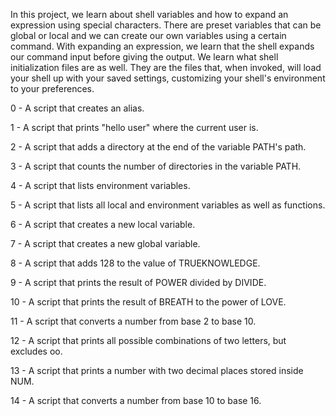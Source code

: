 In this project, we learn about shell variables and how to expand an expression using special characters. There are preset variables that can be global or local and we can create our own variables using a certain command. With expanding an expression, we learn that the shell expands our command input before giving the output. We learn what shell initialization files are as well. They are the files that, when invoked, will load your shell up with your saved settings, customizing your shell's environment to your preferences.

0 - A script that creates an alias.

1 - A script that prints "hello user" where the current user is.

2 - A script that adds a directory at the end of the variable PATH's path.

3 - A script that counts the number of directories in the variable PATH.

4 - A script that lists environment variables.

5 - A script that lists all local and environment variables as well as functions.

6 - A script that creates a new local variable.

7 - A script that creates a new global variable.

8 - A script that adds 128 to the value of TRUEKNOWLEDGE.

9 - A script that prints the result of POWER divided by DIVIDE.

10 - A script that prints the result of BREATH to the power of LOVE.

11 - A script that converts a number from base 2 to base 10.

12 - A script that prints all possible combinations of two letters, but excludes oo.

13 - A script that prints a number with two decimal places stored inside NUM.

14 - A script that converts a number from base 10 to base 16.
